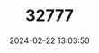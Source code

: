 ---
title: "32777"
category: "Homalium henriquesii"
draft: false
date: 2024-02-22 13:03:50
languages:
  Portuguese: ["Quebra Machado"]
---